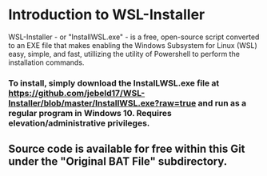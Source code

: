 # Introduction to WSL-Installer

WSL-Installer - or "InstallWSL.exe" -  is a free, open-source script converted to an EXE file that makes enabling the Windows Subsystem for Linux (WSL) easy, simple, and fast, utillizing the utility of Powershell to perform the installation commands.

### To install, simply download the InstalLWSL.exe file at https://github.com/jebeld17/WSL-Installer/blob/master/InstallWSL.exe?raw=true and run as a regular program in Windows 10. Requires elevation/administrative privileges.

## Source code is available for free within this Git under the "Original BAT File" subdirectory.
